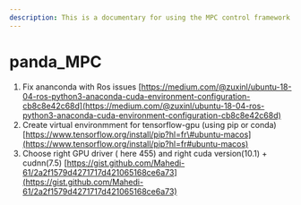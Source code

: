 ```yaml
---
description: This is a documentary for using the MPC control framework on the Panda robot.
---
```


# panda\_MPC

1. Fix ananconda with Ros issues [https://medium.com/@zuxinl/ubuntu-18-04-ros-python3-anaconda-cuda-environment-configuration-cb8c8e42c68d](https://medium.com/@zuxinl/ubuntu-18-04-ros-python3-anaconda-cuda-environment-configuration-cb8c8e42c68d)
2. Create virtual environmment for tensorflow-gpu \(using pip or conda\) [https://www.tensorflow.org/install/pip?hl=fr\#ubuntu-macos](https://www.tensorflow.org/install/pip?hl=fr#ubuntu-macos)
3. Choose right GPU driver \( here 455\) and right cuda version\(10.1\) + cudnn\(7.5\) [https://gist.github.com/Mahedi-61/2a2f1579d4271717d421065168ce6a73](https://gist.github.com/Mahedi-61/2a2f1579d4271717d421065168ce6a73)


